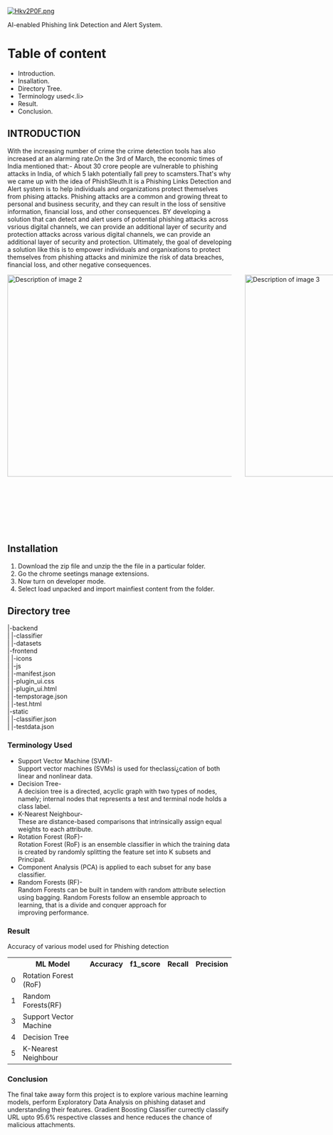 <a href="https://freeimage.host/"><img src="https://iili.io/Hkv2P0F.png" alt="Hkv2P0F.png" border="0" /></a>

AI-enabled Phishing link Detection and Alert System.
<h1>Table of content </h1>
<ul>
<li>Introduction.</li>
<li>Insallation.</li>
<li>Directory Tree.</li>
<li>Terminology used<.li>
<li>Result.</li>
<li>Conclusion.</li>
</ul>
<h2>INTRODUCTION</h2>
<p>
With the increasing number of crime the crime detection tools has also increased at an alarming rate.On the 3rd of March, the economic times of India mentioned that:- 
                About 30 crore people are vulnerable to phishing attacks in India, of which 5 lakh potentially fall prey to scamsters.That's why we came up with the idea of PhishSleuth.It is a Phishing Links Detection and Alert system is to help individuals and organizations protect themselves from phising attacks. Phishing attacks are a common and growing threat to personal and business security, and they can result in the loss of sensitive information, financial loss, and other consequences. BY developing a solution that can detect and alert users of potential phishing attacks across vsrious digital channels, we can provide an additional layer of security and protection attacks across various digital channels, we can provide an additional layer of security and protection. Ultimately, the goal of developing  a solution like this is to empower individuals and organixations to protect themselves from phishing attacks and minimize the risk of data breaches, financial loss, and other negative consequences.
  
  <div style="display: flex; justify-content: left;">
   <img src="https://iili.io/Hk8lARs.md.png" alt="Description of image 2" style="width: 1068px; height: 453px; margin-right: 30px;">
   <img src="https://iili.io/Hk8luJn.md.png" alt="Description of image 3" style="width: 1068px; height: 453px;">
   <img src="https://iili.io/Hk8cWnp.md.png"  alt="Description of image 3" style="width: 515px; height: 573px;">
    <img src="https://iili.io/Hk8MaFp.md.png" alt="Description of image 2" style="width: 768px; height: 342px; margin-right: 10px;">
   </div>
   <div style="display: flex; justify-content: left;">
  </div>

</p>
<h2>Installation</h2>
<ol>
  <li> Download the zip file and unzip the the file in a particular folder.</li>
<li> Go the chrome  seetings manage extensions. </li> 
<li> Now turn on developer mode.</li>
<li> Select load unpacked and import mainfiest content from the folder.</li>
</ol>

<h2>Directory tree</h2>
<p>
|-backend<br>
|    |-classifier<br>
|    |-datasets<br>
|-frontend<br>
|   |-icons<br>
|   |-js<br>
|   |-manifest.json<br>
|   |-plugin_ui.css<br>
|   |-plugin_ui.html<br>
|   |-tempstorage.json<br>
|   |-test.html<br>
|-static<br>
|   |-classifier.json<br>
|   |-testdata.json</p>


<h3>Terminology Used</h3>
<p><ul>
<li>Support Vector Machine (SVM)-<br>Support vector machines (SVMs) is used for theclassi¿cation of both linear and nonlinear data.</li>

<li>Decision Tree-<br>A decision tree is a directed, acyclic graph with
two types of nodes, namely; internal nodes that represents a test and terminal node holds a class label.</li>

<li>K-Nearest Neighbour-<br>These are distance-based comparisons that intrinsically assign equal weights to each attribute.</li>
<li>Rotation Forest (RoF)-<br> Rotation Forest (RoF) is an ensemble classifier in which the training data is created by randomly
splitting the feature set into K subsets and Principal.</li>
  <li>Component Analysis (PCA) is applied to each subset for any base classifier.</li>

<li>Random Forests (RF)-<br>Random Forests can be built in tandem with random attribute selection using bagging. Random Forests follow an ensemble approach to learning, that is a divide and
  conquer approach for improving performance.</li>
</ul></p>

<h3>Result </h3>
<p>Accuracy of various model used for Phishing detection</p>
<table>
  <tr>
    <th></th>
    <th>ML Model</th>
    <th>Accuracy</th>
    <th>f1_score</th>
    <th>Recall</th>
    <th>Precision</th>
  </tr>
  <tr>
     <td>0</td>
     <td>Rotation Forest (RoF)</td>
     <td></td>
     <td></td>
     <td></td>
     <td></td>
  </tr>
   <tr>
     <td>1</td>
     <td>Random Forests(RF)</td>
     <td></td>
     <td></td>
     <td></td>
     <td></td>
  </tr>
   <tr>
     <td>3</td>
     <td>	Support Vector Machine</td>
     <td></td>
     <td></td>
     <td></td>
     <td></td>
  </tr>
   <tr>
     <td>4</td>
     <td>Decision Tree</td>
     <td></td>
     <td></td>
     <td></td>
     <td></td>
  </tr>
  <tr>
     <td>5</td>
     <td>K-Nearest Neighbour</td>
     <td></td>
     <td></td>
     <td></td>
     <td></td>
  </tr>
  
 </table>
 <h3>Conclusion</h3>
 <p>The final take away form this project is to explore various machine learning models, perform Exploratory Data Analysis on phishing dataset and understanding their features.
Gradient Boosting Classifier currectly classify URL upto 95.6% respective classes and hence reduces the chance of malicious attachments.</p>
